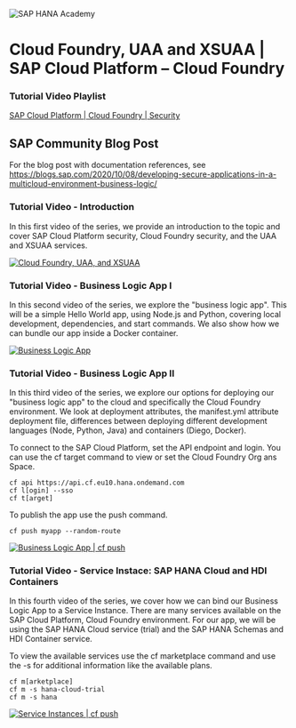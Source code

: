 ![SAP HANA Academy](https://yt3.ggpht.com/-BHsLGUIJDb0/AAAAAAAAAAI/AAAAAAAAAVo/6_d1oarRr8g/s100-mo-c-c0xffffffff-rj-k-no/photo.jpg)

# Cloud Foundry, UAA and XSUAA | SAP Cloud Platform – Cloud Foundry #

### Tutorial Video Playlist ### 
[SAP Cloud Platform | Cloud Foundry | Security](https://www.youtube.com/playlist?list=PLkzo92owKnVwAlv4joh1M5fhvaq8k0oaY)

## SAP Community Blog Post ##
For the blog post with documentation references, see https://blogs.sap.com/2020/10/08/developing-secure-applications-in-a-multicloud-environment-business-logic/

### Tutorial Video - Introduction ### 
In this first video of the series, we provide an introduction to the topic and cover SAP Cloud Platform security, Cloud Foundry security, and the UAA and XSUAA services. 

[![Cloud Foundry, UAA, and XSUAA](https://img.youtube.com/vi/DGi3Kf9imyE/0.jpg)](https://youtu.be/DGi3Kf9imyE "Cloud Foundry, UAA, and XSUAA")

### Tutorial Video - Business Logic App I ### 
In this second video of the series, we explore the "business logic app". This will be a simple Hello World app, using Node.js and Python, covering local development, dependencies, and start commands. We also show how we can bundle our app inside a Docker container. 

[![Business Logic App](https://img.youtube.com/vi/APbvu4MjB0M/0.jpg)](https://youtu.be/APbvu4MjB0M "Business Logic App")

### Tutorial Video - Business Logic App II ### 
In this third video of the series, we explore our options for deploying our "business logic app" to the cloud and specifically the Cloud Foundry environment. We look at deployment attributes, the manifest.yml attribute deployment file, differences between deploying different development languages (Node, Python, Java) and containers (Diego, Docker).  

To connect to the SAP Cloud Platform, set the API endpoint and login. You can use the cf target command to view or set the Cloud Foundry Org ans Space.
```
cf api https://api.cf.eu10.hana.ondemand.com
cf l[ogin] --sso
cf t[arget]
```
To publish the app use the push command. 
```
cf push myapp --random-route
```

[![Business Logic App | cf push](https://img.youtube.com/vi/DGi3Kf9imyE/0.jpg)](https://youtu.be/DGi3Kf9imyE "Business Logic App | cf push")

### Tutorial Video - Service Instace: SAP HANA Cloud and HDI Containers ### 
In this fourth video of the series, we cover how we can bind our Business Logic App to a Service Instance. There are many services available on the SAP Cloud Platform, Cloud Foundry environment. For our app, we will be using the SAP HANA Cloud service (trial) and the SAP HANA Schemas and HDI Container service.  

To view the available services use the cf marketplace command and use the -s <service name> for additional information like the available plans. 
```
cf m[arketplace]
cf m -s hana-cloud-trial
cf m -s hana
```
[![Service Instances | cf push](https://img.youtube.com/vi/kSCdTjMkwlU/0.jpg)](https://youtu.be/kSCdTjMkwlU "Service Instances | SAP HANA Cloud & HDI Containers")











